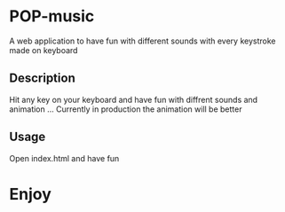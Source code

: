 # POP-music
A web application to have fun with different sounds with every keystroke made on keyboard

## Description 
Hit any key on your keyboard and have fun with diffrent sounds and animation ... 
Currently in production the animation will be better 

## Usage 
Open index.html and have fun 

# Enjoy 
